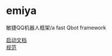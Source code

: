 # emiya
敏捷QQ机器人框架/a fast Qbot framework

[启动文档](/docs/启动文档.md)\
[规范](https://github.com/Lixeer/emiya/blob/6b4cf2c60e155fd2e394866bf23331c6a383a089/docs/%E8%A7%84%E8%8C%83.md)
